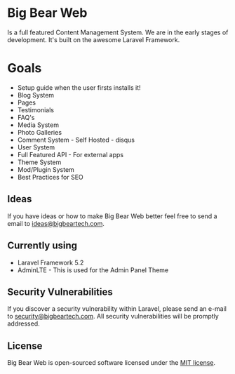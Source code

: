 # Big Bear Web

Is a full featured Content Management System. We are in the early stages of development. It's built on the awesome Laravel Framework.

# Goals
 - Setup guide when the user firsts installs it!
 - Blog System
 - Pages
 - Testimonials
 - FAQ's
 - Media System
 - Photo Galleries
 - Comment System - Self Hosted - disqus
 - User System
 - Full Featured API - For external apps
 - Theme System
 - Mod/Plugin System
 - Best Practices for SEO

## Ideas

If you have ideas or how to make Big Bear Web better feel free to send a email to ideas@bigbeartech.com.

## Currently using
 - Laravel Framework 5.2
 - AdminLTE - This is used for the Admin Panel Theme

## Security Vulnerabilities

If you discover a security vulnerability within Laravel, please send an e-mail to security@bigbeartech.com. All security vulnerabilities will be promptly addressed.

## License

Big Bear Web is open-sourced software licensed under the [MIT license](http://opensource.org/licenses/MIT).
